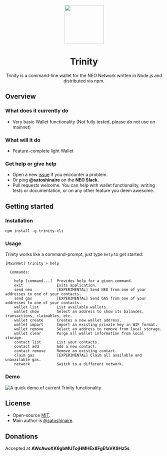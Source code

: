 <p align="center">
  <img
    src="https://user-images.githubusercontent.com/30309816/31295829-c8d25310-ab2b-11e7-8885-fb335d0c3baf.png"
    width="125px;">
</p>

<h1 align="center">Trinity</h1>

<p align="center">
  Trinity is a command-line wallet for the NEO Network written in Node.js and distributed via npm.
</p>

## Overview

### What does it currently do

- Very basic Wallet functionality (Not fully tested, please do not use on mainnet)

### What will it do

- Feature-complete light Wallet

### Get help or give help

- Open a new [issue](https://github.com/Satoshinaire/trinity-cli/issues/new) if you encounter a problem.
- Or ping **@satoshinaire** on the **NEO Slack**.
- Pull requests welcome. You can help with wallet functionality, writing tests or documentation, or on any other feature you deem awesome.

## Getting started

### Installation

```
npm install -g trinity-cli
```

### Usage

Trinity works like a command-prompt, just type `help` to get started:

```
[MainNet] trinity > help

  Commands:

    help [command...]  Provides help for a given command.
    exit               Exits application.
    send neo           [EXPERIMENTAL] Send NEO from one of your addresses to one of your contacts.
    send gas           [EXPERIMENTAL] Send GAS from one of your addresses to one of your contacts.
    wallet list        List available wallets.
    wallet show        Select an address to show its balances, transactions, claimables, etc.
    wallet create      Creates a new wallet address.
    wallet import      Import an existing private key in WIF format.
    wallet remove      Select an address to remove from local storage.
    wallet clear       Purge all wallet information from local storage.
    contact list       List your contacts.
    contact add        Add a new contact.
    contact remove     Remove an existing contact.
    claim gas          [EXPERIMENTAL] Claim all available and unavailable gas.
    network            Switch to a different network.
```

### Demo

![A quick demo of current Trinity functionality](https://i.imgur.com/OCU2eVi.gif)

## License

- Open-source [MIT](https://github.com/Satoshinaire/trinity-cli/blob/master/LICENSE.md).
- Main author is [@satoshinaire](https://github.com/satoshinaire).

## Donations

Accepted at __AWcAwoXK6gbMUTojHMHEx8FgEfaVK9Hz5s__
